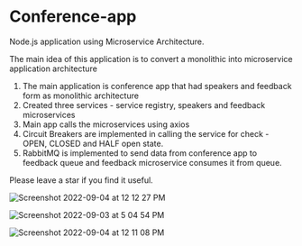 # Conference-app
Node.js application using Microservice Architecture. 

The main idea of this application is to convert a monolithic into microservice application architecture

1. The main application is conference app that had speakers and feedback form as monolithic architecture
2. Created three services - service registry, speakers and feedback microservices
3. Main app calls the microservices using axios
4. Circuit Breakers are implemented in calling the service for check - OPEN, CLOSED and HALF open state.
5. RabbitMQ is implemented to send data from conference app to feedback queue and feedback microservice consumes it from queue.

Please leave a star if you find it useful.

![Screenshot 2022-09-04 at 12 12 27 PM](https://user-images.githubusercontent.com/15896579/188300978-a409fcdd-4ace-4654-95dc-8fd888b3fe64.png)


![Screenshot 2022-09-03 at 5 04 54 PM](https://user-images.githubusercontent.com/15896579/188300908-f6a6261b-2a1e-46ff-a94e-03f59767623f.png)


![Screenshot 2022-09-04 at 12 11 08 PM](https://user-images.githubusercontent.com/15896579/188300982-e6dd2e93-638d-4f84-8ada-da063506a5b0.png)
